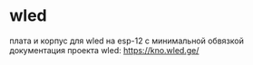 # wled
плата и корпус для wled на esp-12 с минимальной обвязкой
документация проекта wled: https://kno.wled.ge/
